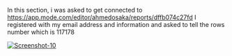 In this section, i was asked to get connected to https://app.mode.com/editor/ahmedosaka/reports/dffb074c27fd
I registered with my email address and information and asked to tell the rows number which is 117178

<a href="https://image.prntscr.com/image/0OZkZk-4RfGhufoW_F7wjg.png"><img src="https://image.prntscr.com/image/0OZkZk-4RfGhufoW_F7wjg.png" alt="Screenshot-10" border="0"></a>
